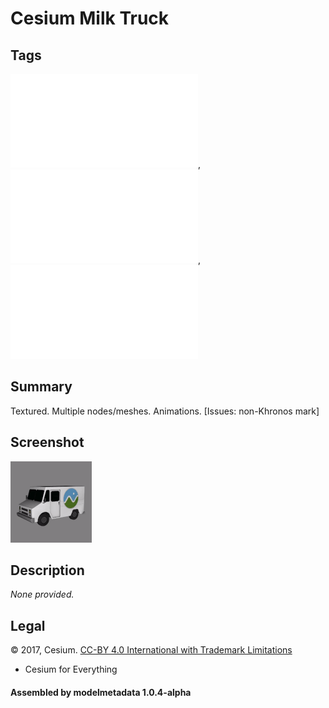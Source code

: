 # Cesium Milk Truck

## Tags

![core](../../Models-core.md), ![issues](../../Models-issues.md), ![testing](../../Models-testing.md)

## Summary

Textured. Multiple nodes/meshes. Animations. [Issues: non-Khronos mark]

## Screenshot

![screenshot](screenshot/screenshot.gif)

## Description

_None provided._

## Legal

&copy; 2017, Cesium. [CC-BY 4.0 International with Trademark Limitations]()

 - Cesium for Everything

#### Assembled by modelmetadata 1.0.4-alpha